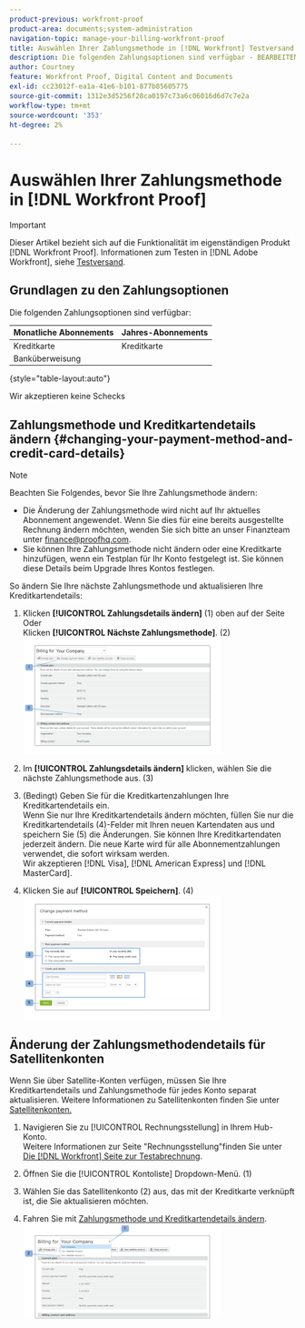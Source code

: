 ```yaml
---
product-previous: workfront-proof
product-area: documents;system-administration
navigation-topic: manage-your-billing-workfront-proof
title: Auswählen Ihrer Zahlungsmethode in [!DNL Workfront] Testversand
description: Die folgenden Zahlungsoptionen sind verfügbar - BEARBEITEN SIE MICH.
author: Courtney
feature: Workfront Proof, Digital Content and Documents
exl-id: cc23012f-ea1a-41e6-b101-877b85605775
source-git-commit: 1312e3d5256f28ca0197c73a6c06016d6d7c7e2a
workflow-type: tm+mt
source-wordcount: '353'
ht-degree: 2%

---
```


# Auswählen Ihrer Zahlungsmethode in [!DNL Workfront Proof]

>[!IMPORTANT]
>
>Dieser Artikel bezieht sich auf die Funktionalität im eigenständigen Produkt [!DNL Workfront Proof]. Informationen zum Testen in [!DNL Adobe Workfront], siehe [Testversand](../../../review-and-approve-work/proofing/proofing.md).

## Grundlagen zu den Zahlungsoptionen

Die folgenden Zahlungsoptionen sind verfügbar:

| **Monatliche Abonnements** | **Jahres-Abonnements** |
|---|---|
| Kreditkarte | Kreditkarte |
| Banküberweisung |

{style=&quot;table-layout:auto&quot;}

Wir akzeptieren keine Schecks

## Zahlungsmethode und Kreditkartendetails ändern {#changing-your-payment-method-and-credit-card-details}

>[!NOTE]
>
>Beachten Sie Folgendes, bevor Sie Ihre Zahlungsmethode ändern:
>
>* Die Änderung der Zahlungsmethode wird nicht auf Ihr aktuelles Abonnement angewendet. Wenn Sie dies für eine bereits ausgestellte Rechnung ändern möchten, wenden Sie sich bitte an unser Finanzteam unter [finance@proofhq.com](mailto:finance@proofhq.com).
>* Sie können Ihre Zahlungsmethode nicht ändern oder eine Kreditkarte hinzufügen, wenn ein Testplan für Ihr Konto festgelegt ist. Sie können diese Details beim Upgrade Ihres Kontos festlegen.
>




So ändern Sie Ihre nächste Zahlungsmethode und aktualisieren Ihre Kreditkartendetails:

1. Klicken **[!UICONTROL Zahlungsdetails ändern]** (1) oben auf der Seite\
   Oder\
   Klicken **[!UICONTROL Nächste Zahlungsmethode]**. (2)\
   ![Payment_and_CC_details1.png](assets/payment-and-cc-details1-350x205.png)

1. Im **[!UICONTROL Zahlungsdetails ändern]** klicken, wählen Sie die nächste Zahlungsmethode aus. (3)
1. (Bedingt) Geben Sie für die Kreditkartenzahlungen Ihre Kreditkartendetails ein.\
   Wenn Sie nur Ihre Kreditkartendetails ändern möchten, füllen Sie nur die Kreditkartendetails (4)-Felder mit Ihren neuen Kartendaten aus und speichern Sie (5) die Änderungen. Sie können Ihre Kreditkartendaten jederzeit ändern. Die neue Karte wird für alle Abonnementzahlungen verwendet, die sofort wirksam werden.\
   Wir akzeptieren [!DNL Visa], [!DNL American Express] und [!DNL MasterCard].

1. Klicken Sie auf **[!UICONTROL Speichern]**. (4)\
   ![Payment_and_CC_details.png](assets/payment-and-cc-details-350x217.png)

## Änderung der Zahlungsmethodendetails für Satellitenkonten

Wenn Sie über Satellite-Konten verfügen, müssen Sie Ihre Kreditkartendetails und Zahlungsmethode für jedes Konto separat aktualisieren. Weitere Informationen zu Satellitenkonten finden Sie unter  [Satellitenkonten.](https://support.workfront.com/hc/en-us/sections/115000921108-Satellite-accounts)

1. Navigieren Sie zu [!UICONTROL Rechnungsstellung] in Ihrem Hub-Konto.\
   Weitere Informationen zur Seite &quot;Rechnungsstellung&quot;finden Sie unter [Die [!DNL Workfront] Seite zur Testabrechnung](../../../workfront-proof/wp-billingsettings/manage-your-billing/wp-billing-page.md).

1. Öffnen Sie die [!UICONTROL Kontoliste] Dropdown-Menü. (1)
1. Wählen Sie das Satellitenkonto (2) aus, das mit der Kreditkarte verknüpft ist, die Sie aktualisieren möchten.
1. Fahren Sie mit [Zahlungsmethode und Kreditkartendetails ändern](#changing-your-payment-method-and-credit-card-details).\
   ![satellite_account_billing_page.png](assets/satellite-account-billing-page-350x167.png)
